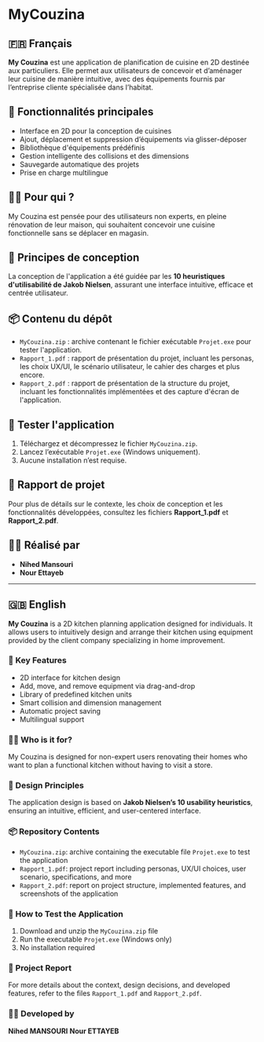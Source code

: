 # MyCouzina

## 🇫🇷 Français

**My Couzina** est une application de planification de cuisine en 2D destinée aux particuliers. Elle permet aux utilisateurs de concevoir et d’aménager leur cuisine de manière intuitive, avec des équipements fournis par l’entreprise cliente spécialisée dans l’habitat.

## 🧩 Fonctionnalités principales

- Interface en 2D pour la conception de cuisines
- Ajout, déplacement et suppression d’équipements via glisser-déposer
- Bibliothèque d'équipements prédéfinis
- Gestion intelligente des collisions et des dimensions
- Sauvegarde automatique des projets
- Prise en charge multilingue

## 🧑‍💻 Pour qui ?

My Couzina est pensée pour des utilisateurs non experts, en pleine rénovation de leur maison, qui souhaitent concevoir une cuisine fonctionnelle sans se déplacer en magasin.

## 🎯 Principes de conception

La conception de l'application a été guidée par les **10 heuristiques d'utilisabilité de Jakob Nielsen**, assurant une interface intuitive, efficace et centrée utilisateur.

## 📦 Contenu du dépôt

- `MyCouzina.zip` : archive contenant le fichier exécutable `Projet.exe` pour tester l'application.
- `Rapport_1.pdf` : rapport de présentation du projet, incluant les personas, les choix UX/UI, le scénario utilisateur, le cahier des charges et plus encore.
- `Rapport_2.pdf` : rapport de présentation de la structure du projet, incluant les fonctionnalités implémentées et des capture d'écran de l'application.

## 🚀 Tester l'application

1. Téléchargez et décompressez le fichier `MyCouzina.zip`.
2. Lancez l’exécutable `Projet.exe` (Windows uniquement).
3. Aucune installation n’est requise.


## 📄 Rapport de projet

Pour plus de détails sur le contexte, les choix de conception et les fonctionnalités développées, consultez les fichiers **Rapport_1.pdf** et **Rapport_2.pdf**.

## 👩‍💻 Réalisé par

- **Nihed Mansouri**
- **Nour Ettayeb**

------

## 🇬🇧 English

**My Couzina** is a 2D kitchen planning application designed for individuals. It allows users to intuitively design and arrange their kitchen using equipment provided by the client company specializing in home improvement.

### 🧩 Key Features

- 2D interface for kitchen design  
- Add, move, and remove equipment via drag-and-drop  
- Library of predefined kitchen units  
- Smart collision and dimension management  
- Automatic project saving  
- Multilingual support  

### 🧑‍💻 Who is it for?

My Couzina is designed for non-expert users renovating their homes who want to plan a functional kitchen without having to visit a store.

### 🎯 Design Principles

The application design is based on **Jakob Nielsen’s 10 usability heuristics**, ensuring an intuitive, efficient, and user-centered interface.

### 📦 Repository Contents

- `MyCouzina.zip`: archive containing the executable file `Projet.exe` to test the application  
- `Rapport_1.pdf`: project report including personas, UX/UI choices, user scenario, specifications, and more  
- `Rapport_2.pdf`: report on project structure, implemented features, and screenshots of the application  

### 🚀 How to Test the Application

1. Download and unzip the `MyCouzina.zip` file  
2. Run the executable `Projet.exe` (Windows only)  
3. No installation required  

### 📄 Project Report

For more details about the context, design decisions, and developed features, refer to the files `Rapport_1.pdf` and `Rapport_2.pdf`.

### 👩‍💻 Developed by

**Nihed MANSOURI**
**Nour ETTAYEB**
